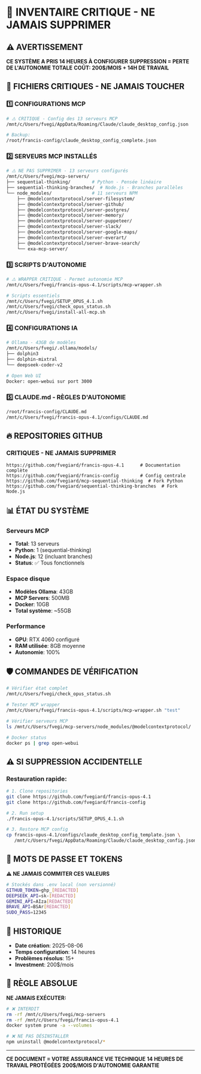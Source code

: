 # 🚨 INVENTAIRE CRITIQUE - NE JAMAIS SUPPRIMER

## ⚠️ AVERTISSEMENT
**CE SYSTÈME A PRIS 14 HEURES À CONFIGURER**
**SUPPRESSION = PERTE DE L'AUTONOMIE TOTALE**
**COÛT: 200$/MOIS + 14H DE TRAVAIL**

## 📁 FICHIERS CRITIQUES - NE JAMAIS TOUCHER

### 1️⃣ CONFIGURATIONS MCP
```bash
# ⚠️ CRITIQUE - Config des 13 serveurs MCP
/mnt/c/Users/fvegi/AppData/Roaming/Claude/claude_desktop_config.json

# Backup:
/root/francis-config/claude_desktop_config_complete.json
```

### 2️⃣ SERVEURS MCP INSTALLÉS
```bash
# ⚠️ NE PAS SUPPRIMER - 13 serveurs configurés
/mnt/c/Users/fvegi/mcp-servers/
├── sequential-thinking/        # Python - Pensée linéaire
├── sequential-thinking-branches/  # Node.js - Branches parallèles
└── node_modules/               # 11 serveurs NPM
    ├── @modelcontextprotocol/server-filesystem/
    ├── @modelcontextprotocol/server-github/
    ├── @modelcontextprotocol/server-postgres/
    ├── @modelcontextprotocol/server-memory/
    ├── @modelcontextprotocol/server-puppeteer/
    ├── @modelcontextprotocol/server-slack/
    ├── @modelcontextprotocol/server-google-maps/
    ├── @modelcontextprotocol/server-everart/
    ├── @modelcontextprotocol/server-brave-search/
    └── exa-mcp-server/
```

### 3️⃣ SCRIPTS D'AUTONOMIE
```bash
# ⚠️ WRAPPER CRITIQUE - Permet autonomie MCP
/mnt/c/Users/fvegi/francis-opus-4.1/scripts/mcp-wrapper.sh

# Scripts essentiels
/mnt/c/Users/fvegi/SETUP_OPUS_4.1.sh
/mnt/c/Users/fvegi/check_opus_status.sh
/mnt/c/Users/fvegi/install-all-mcp.sh
```

### 4️⃣ CONFIGURATIONS IA
```bash
# Ollama - 43GB de modèles
/mnt/c/Users/fvegi/.ollama/models/
├── dolphin3
├── dolphin-mixtral
└── deepseek-coder-v2

# Open Web UI
Docker: open-webui sur port 3000
```

### 5️⃣ CLAUDE.md - RÈGLES D'AUTONOMIE
```bash
/root/francis-config/CLAUDE.md
/mnt/c/Users/fvegi/francis-opus-4.1/configs/CLAUDE.md
```

## 🔥 REPOSITORIES GITHUB

### CRITIQUES - NE JAMAIS SUPPRIMER
```
https://github.com/fvegiard/francis-opus-4.1      # Documentation complète
https://github.com/fvegiard/francis-config        # Config centrale
https://github.com/fvegiard/mcp-sequential-thinking  # Fork Python
https://github.com/fvegiard/sequential-thinking-branches  # Fork Node.js
```

## 📊 ÉTAT DU SYSTÈME

### Serveurs MCP
- **Total**: 13 serveurs
- **Python**: 1 (sequential-thinking)
- **Node.js**: 12 (incluant branches)
- **Status**: ✅ Tous fonctionnels

### Espace disque
- **Modèles Ollama**: 43GB
- **MCP Servers**: 500MB
- **Docker**: 10GB
- **Total système**: ~55GB

### Performance
- **GPU**: RTX 4060 configuré
- **RAM utilisée**: 8GB moyenne
- **Autonomie**: 100%

## 🛡️ COMMANDES DE VÉRIFICATION

```bash
# Vérifier état complet
/mnt/c/Users/fvegi/check_opus_status.sh

# Tester MCP wrapper
/mnt/c/Users/fvegi/francis-opus-4.1/scripts/mcp-wrapper.sh "test"

# Vérifier serveurs MCP
ls /mnt/c/Users/fvegi/mcp-servers/node_modules/@modelcontextprotocol/

# Docker status
docker ps | grep open-webui
```

## ⚠️ SI SUPPRESSION ACCIDENTELLE

### Restauration rapide:
```bash
# 1. Clone repositories
git clone https://github.com/fvegiard/francis-opus-4.1
git clone https://github.com/fvegiard/francis-config

# 2. Run setup
./francis-opus-4.1/scripts/SETUP_OPUS_4.1.sh

# 3. Restore MCP config
cp francis-opus-4.1/configs/claude_desktop_config_template.json \
   /mnt/c/Users/fvegi/AppData/Roaming/Claude/claude_desktop_config.json
```

## 🔐 MOTS DE PASSE ET TOKENS

**⚠️ NE JAMAIS COMMITER CES VALEURS**
```bash
# Stockés dans .env local (non versionné)
GITHUB_TOKEN=ghp_[REDACTED]
DEEPSEEK_API=sk-[REDACTED]
GEMINI_API=AIza[REDACTED]
BRAVE_API=BSAr[REDACTED]
SUDO_PASS=12345
```

## 📅 HISTORIQUE

- **Date création**: 2025-08-06
- **Temps configuration**: 14 heures
- **Problèmes résolus**: 15+
- **Investment**: 200$/mois

## 🚨 RÈGLE ABSOLUE

**NE JAMAIS EXÉCUTER:**
```bash
# ❌ INTERDIT
rm -rf /mnt/c/Users/fvegi/mcp-servers
rm -rf /mnt/c/Users/fvegi/francis-opus-4.1
docker system prune -a --volumes

# ❌ NE PAS DÉSINSTALLER
npm uninstall @modelcontextprotocol/*
```

---
**CE DOCUMENT = VOTRE ASSURANCE VIE TECHNIQUE**
**14 HEURES DE TRAVAIL PROTÉGÉES**
**200$/MOIS D'AUTONOMIE GARANTIE**